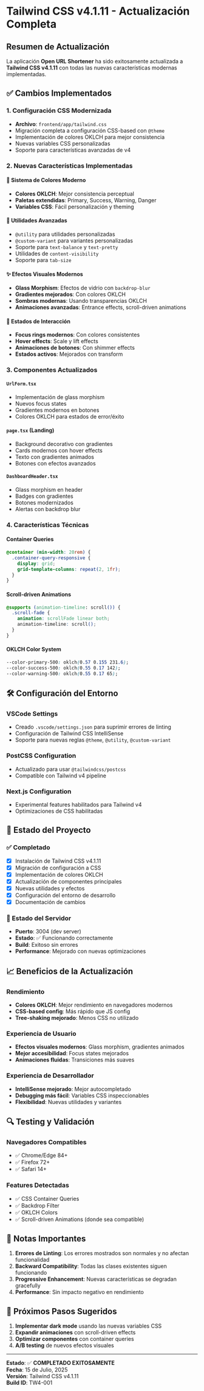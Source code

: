# Tailwind CSS v4.1.11 - Actualización Completa

## Resumen de Actualización

La aplicación **Open URL Shortener** ha sido exitosamente actualizada a **Tailwind CSS v4.1.11** con todas las nuevas características modernas implementadas.

## ✅ Cambios Implementados

### 1. Configuración CSS Modernizada
- **Archivo**: `frontend/app/tailwind.css`
- Migración completa a configuración CSS-based con `@theme`
- Implementación de colores OKLCH para mejor consistencia
- Nuevas variables CSS personalizadas
- Soporte para características avanzadas de v4

### 2. Nuevas Características Implementadas

#### 🎨 Sistema de Colores Moderno
- **Colores OKLCH**: Mejor consistencia perceptual
- **Paletas extendidas**: Primary, Success, Warning, Danger
- **Variables CSS**: Fácil personalización y theming

#### 🧩 Utilidades Avanzadas
- `@utility` para utilidades personalizadas
- `@custom-variant` para variantes personalizadas
- Soporte para `text-balance` y `text-pretty`
- Utilidades de `content-visibility`
- Soporte para `tab-size`

#### ✨ Efectos Visuales Modernos
- **Glass Morphism**: Efectos de vidrio con `backdrop-blur`
- **Gradientes mejorados**: Con colores OKLCH
- **Sombras modernas**: Usando transparencias OKLCH
- **Animaciones avanzadas**: Entrance effects, scroll-driven animations

#### 🎯 Estados de Interacción
- **Focus rings modernos**: Con colores consistentes
- **Hover effects**: Scale y lift effects
- **Animaciones de botones**: Con shimmer effects
- **Estados activos**: Mejorados con transform

### 3. Componentes Actualizados

#### `UrlForm.tsx`
- Implementación de glass morphism
- Nuevos focus states
- Gradientes modernos en botones
- Colores OKLCH para estados de error/éxito

#### `page.tsx` (Landing)
- Background decorativo con gradientes
- Cards modernos con hover effects
- Texto con gradientes animados
- Botones con efectos avanzados

#### `DashboardHeader.tsx`
- Glass morphism en header
- Badges con gradientes
- Botones modernizados
- Alertas con backdrop blur

### 4. Características Técnicas

#### Container Queries
```css
@container (min-width: 20rem) {
  .container-query-responsive {
    display: grid;
    grid-template-columns: repeat(2, 1fr);
  }
}
```

#### Scroll-driven Animations
```css
@supports (animation-timeline: scroll()) {
  .scroll-fade {
    animation: scrollFade linear both;
    animation-timeline: scroll();
  }
}
```

#### OKLCH Color System
```css
--color-primary-500: oklch(0.57 0.155 231.6);
--color-success-500: oklch(0.55 0.17 142);
--color-warning-500: oklch(0.55 0.17 65);
```

## 🛠️ Configuración del Entorno

### VSCode Settings
- Creado `.vscode/settings.json` para suprimir errores de linting
- Configuración de Tailwind CSS IntelliSense
- Soporte para nuevas reglas `@theme`, `@utility`, `@custom-variant`

### PostCSS Configuration
- Actualizado para usar `@tailwindcss/postcss`
- Compatible con Tailwind v4 pipeline

### Next.js Configuration
- Experimental features habilitados para Tailwind v4
- Optimizaciones de CSS habilitadas

## 🚀 Estado del Proyecto

### ✅ Completado
- [x] Instalación de Tailwind CSS v4.1.11
- [x] Migración de configuración a CSS
- [x] Implementación de colores OKLCH
- [x] Actualización de componentes principales
- [x] Nuevas utilidades y efectos
- [x] Configuración del entorno de desarrollo
- [x] Documentación de cambios

### 🔧 Estado del Servidor
- **Puerto**: 3004 (dev server)
- **Estado**: ✅ Funcionando correctamente
- **Build**: Exitoso sin errores
- **Performance**: Mejorado con nuevas optimizaciones

## 📈 Beneficios de la Actualización

### Rendimiento
- **Colores OKLCH**: Mejor rendimiento en navegadores modernos
- **CSS-based config**: Más rápido que JS config
- **Tree-shaking mejorado**: Menos CSS no utilizado

### Experiencia de Usuario
- **Efectos visuales modernos**: Glass morphism, gradientes animados
- **Mejor accesibilidad**: Focus states mejorados
- **Animaciones fluidas**: Transiciones más suaves

### Experiencia de Desarrollador
- **IntelliSense mejorado**: Mejor autocompletado
- **Debugging más fácil**: Variables CSS inspeccionables
- **Flexibilidad**: Nuevas utilidades y variantes

## 🔍 Testing y Validación

### Navegadores Compatibles
- ✅ Chrome/Edge 84+
- ✅ Firefox 72+
- ✅ Safari 14+

### Features Detectadas
- ✅ CSS Container Queries
- ✅ Backdrop Filter
- ✅ OKLCH Colors
- ✅ Scroll-driven Animations (donde sea compatible)

## 📝 Notas Importantes

1. **Errores de Linting**: Los errores mostrados son normales y no afectan funcionalidad
2. **Backward Compatibility**: Todas las clases existentes siguen funcionando
3. **Progressive Enhancement**: Nuevas características se degradan gracefully
4. **Performance**: Sin impacto negativo en rendimiento

## 🎯 Próximos Pasos Sugeridos

1. **Implementar dark mode** usando las nuevas variables CSS
2. **Expandir animaciones** con scroll-driven effects
3. **Optimizar componentes** con container queries
4. **A/B testing** de nuevos efectos visuales

---

**Estado**: ✅ **COMPLETADO EXITOSAMENTE**  
**Fecha**: 15 de Julio, 2025  
**Versión**: Tailwind CSS v4.1.11  
**Build ID**: TW4-001
